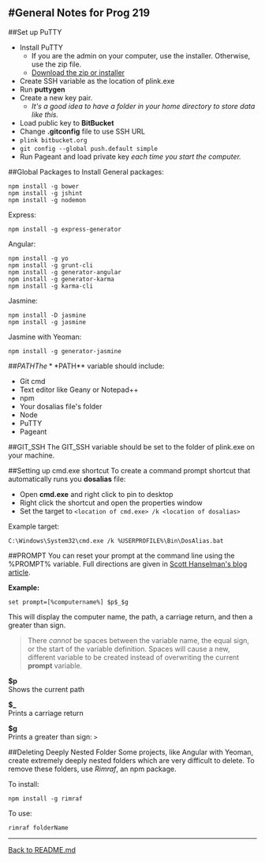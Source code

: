 #General Notes for Prog 219
-------------
##Set up PuTTY
  

 - Install PuTTY
	 - If you are the admin on your computer, use the installer. Otherwise, use the zip file.
	 - [Download the zip or installer](http://www.chiark.greenend.org.uk/~sgtatham/putty/download.html)
 - Create SSH variable as the location of plink.exe
 - Run **puttygen**
 - Create a new key pair.
	 - *It's a good idea to have a folder in your home directory to store data like this.*
 - Load public key to **BitBucket**
 - Change **.gitconfig** file to use SSH URL
 - `plink bitbucket.org`
 - `git config --global push.default simple`
 - Run Pageant and load private key *each time you start the computer.*


##Global Packages to Install
General packages:  

	npm install -g bower
	npm install -g jshint
	npm install -g nodemon

Express:  


	npm install -g express-generator

Angular:  

	npm install -g yo
	npm install -g grunt-cli
	npm install -g generator-angular 
	npm install -g generator-karma 
	npm install -g karma-cli

Jasmine:  

	npm install -D jasmine
	npm install -g jasmine

Jasmine with Yeoman:  

	npm install -g generator-jasmine
	
##$PATH 
The **$PATH** variable should include:

- Git cmd
- Text editor like Geany or Notepad++
- npm
- Your dosalias file's folder
- Node
- PuTTY
- Pageant

##GIT_SSH
The GIT_SSH variable should be set to the folder of plink.exe on your machine.

##Setting up cmd.exe shortcut
To create a command prompt shortcut that automatically runs you **dosalias** file:  

 - Open **cmd.exe** and right click to pin to desktop
 - Right click the shortcut and open the properties window
 - Set the target to `<location of cmd.exe> /k <location of dosalias> `

Example target:  

	C:\Windows\System32\cmd.exe /k %USERPROFILE%\Bin\DosAlias.bat

##PROMPT
You can reset your prompt at  the command line using the %PROMPT% variable.
Full directions are given in [Scott Hanselman's blog article](http://www.hanselman.com/blog/ABetterPROMPTForCMDEXEOrCoolPromptEnvironmentVariablesAndANiceTransparentMultiprompt.aspx).

**Example:**

	set prompt=[%computername%] $p$_$g

This will display the computer name, the path, a carriage return, and then a greater than sign. 

> There *cannot* be spaces between the variable name, the equal sign, or the start of the variable definition. Spaces will cause a new, different variable to be created instead of overwriting the current **prompt** variable. 
	
**$p**  
Shows the current path  

**$_**  
Prints a carriage return  

**$g**  
Prints a greater than sign: `>`


##Deleting Deeply Nested Folder
Some projects, like Angular with Yeoman, create extremely deeply nested folders which are very difficult to delete. To remove these folders, use *Rimraf*, an npm package.

To install:  

	npm install -g rimraf

To use:  

	rimraf folderName
--------------------
[Back to README.md](https://github.com/SamanthaHoke/Markdown-Documents/blob/master/README.md)